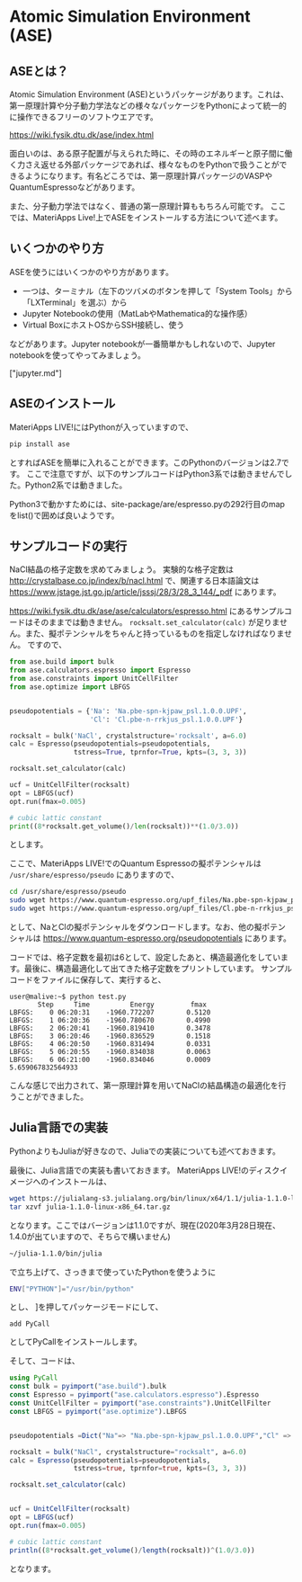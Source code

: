 # Atomic Simulation Environment (ASE)

## ASEとは？
Atomic Simulation Environment (ASE)というパッケージがあります。これは、第一原理計算や分子動力学法などの様々なパッケージをPythonによって統一的に操作できるフリーのソフトウエアです。

https://wiki.fysik.dtu.dk/ase/index.html

面白いのは、ある原子配置が与えられた時に、その時のエネルギーと原子間に働く力さえ返せる外部パッケージであれば、様々なものをPythonで扱うことができるようになります。有名どころでは、第一原理計算パッケージのVASPやQuantumEspressoなどがあります。

また、分子動力学法ではなく、普通の第一原理計算ももちろん可能です。
ここでは、MateriApps Live!上でASEをインストールする方法について述べます。

## いくつかのやり方
ASEを使うにはいくつかのやり方があります。

- 一つは、ターミナル（左下のツバメのボタンを押して「System Tools」から「LXTerminal」を選ぶ）から
- Jupyter Notebookの使用（MatLabやMathematica的な操作感）
- Virtual BoxにホストOSからSSH接続し、使う

などがあります。Jupyter notebookが一番簡単かもしれないので、Jupyter notebookを使ってやってみましょう。

["jupyter.md"]





##  ASEのインストール
MateriApps LIVE!にはPythonが入っていますので、

```sh
pip install ase
```
とすればASEを簡単に入れることができます。このPythonのバージョンは2.7です。
ここで注意ですが、以下のサンプルコードはPython3系では動きませんでした。Python2系では動きました。

Python3で動かすためには、site-package/are/espresso.pyの292行目のmapをlist()で囲めば良いようです。

## サンプルコードの実行

NaCl結晶の格子定数を求めてみましょう。
実験的な格子定数は
http://crystalbase.co.jp/index/b/nacl.html
で、関連する日本語論文は
https://www.jstage.jst.go.jp/article/jsssj/28/3/28_3_144/_pdf
にあります。


https://wiki.fysik.dtu.dk/ase/ase/calculators/espresso.html
にあるサンプルコードはそのままでは動きません。
```rocksalt.set_calculator(calc)```
が足りません。また、擬ポテンシャルをちゃんと持っているものを指定しなければなりません。
ですので、

```python
from ase.build import bulk
from ase.calculators.espresso import Espresso
from ase.constraints import UnitCellFilter
from ase.optimize import LBFGS


pseudopotentials = {'Na': 'Na.pbe-spn-kjpaw_psl.1.0.0.UPF',
                    'Cl': 'Cl.pbe-n-rrkjus_psl.1.0.0.UPF'}

rocksalt = bulk('NaCl', crystalstructure='rocksalt', a=6.0)
calc = Espresso(pseudopotentials=pseudopotentials,
                tstress=True, tprnfor=True, kpts=(3, 3, 3))

rocksalt.set_calculator(calc)

ucf = UnitCellFilter(rocksalt)
opt = LBFGS(ucf)
opt.run(fmax=0.005)

# cubic lattic constant
print((8*rocksalt.get_volume()/len(rocksalt))**(1.0/3.0))

```
とします。

ここで、MateriApps LIVE!でのQuantum Espressoの擬ポテンシャルは
```/usr/share/espresso/pseudo```
にありますので、

```bash
cd /usr/share/espresso/pseudo
sudo wget https://www.quantum-espresso.org/upf_files/Na.pbe-spn-kjpaw_psl.1.0.0.UPF
sudo wget https://www.quantum-espresso.org/upf_files/Cl.pbe-n-rrkjus_psl.1.0.0.UPF
```
として、NaとClの擬ポテンシャルをダウンロードします。なお、他の擬ポテンシャルは
https://www.quantum-espresso.org/pseudopotentials
にあります。

コードでは、格子定数を最初は6として、設定したあと、構造最適化をしています。最後に、構造最適化して出てきた格子定数をプリントしています。
サンプルコードをファイルに保存して、実行すると、

```console
user@malive:~$ python test.py 
       Step     Time          Energy         fmax
LBFGS:    0 06:20:31    -1960.772207        0.5120
LBFGS:    1 06:20:36    -1960.780670        0.4990
LBFGS:    2 06:20:41    -1960.819410        0.3478
LBFGS:    3 06:20:46    -1960.836529        0.1518
LBFGS:    4 06:20:50    -1960.831494        0.0331
LBFGS:    5 06:20:55    -1960.834038        0.0063
LBFGS:    6 06:21:00    -1960.834046        0.0009
5.659067832564933
```
こんな感じで出力されて、第一原理計算を用いてNaClの結晶構造の最適化を行うことができました。

## Julia言語での実装
PythonよりもJuliaが好きなので、Juliaでの実装についても述べておきます。

最後に、Julia言語での実装も書いておきます。
MateriApps LIVE!のディスクイメージへのインストールは、

```sh
wget https://julialang-s3.julialang.org/bin/linux/x64/1.1/julia-1.1.0-linux-x86_64.tar.gz
tar xzvf julia-1.1.0-linux-x86_64.tar.gz 
```
となります。ここではバージョンは1.1.0ですが、現在(2020年3月28日現在、1.4.0が出ていますので、そちらで構いません)

```sh
~/julia-1.1.0/bin/julia
```
で立ち上げて、さっきまで使っていたPythonを使うように

```sh
ENV["PYTHON"]="/usr/bin/python"
```
とし、
]を押してパッケージモードにして、

```
add PyCall
```
としてPyCallをインストールします。

そして、コードは、

```julia
using PyCall
const bulk = pyimport("ase.build").bulk
const Espresso = pyimport("ase.calculators.espresso").Espresso
const UnitCellFilter = pyimport("ase.constraints").UnitCellFilter
const LBFGS = pyimport("ase.optimize").LBFGS


pseudopotentials =Dict("Na"=> "Na.pbe-spn-kjpaw_psl.1.0.0.UPF","Cl" => "Cl.pbe-n-rrkjus_psl.1.0.0.UPF")

rocksalt = bulk("NaCl", crystalstructure="rocksalt", a=6.0)
calc = Espresso(pseudopotentials=pseudopotentials,
                tstress=true, tprnfor=true, kpts=(3, 3, 3))

rocksalt.set_calculator(calc)


ucf = UnitCellFilter(rocksalt)
opt = LBFGS(ucf)
opt.run(fmax=0.005)

# cubic lattic constant
println((8*rocksalt.get_volume()/length(rocksalt))^(1.0/3.0))
```
となります。




